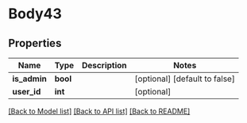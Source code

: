 # Body43

## Properties
Name | Type | Description | Notes
------------ | ------------- | ------------- | -------------
**is_admin** | **bool** |  | [optional] [default to false]
**user_id** | **int** |  | [optional] 

[[Back to Model list]](../README.md#documentation-for-models) [[Back to API list]](../README.md#documentation-for-api-endpoints) [[Back to README]](../README.md)



